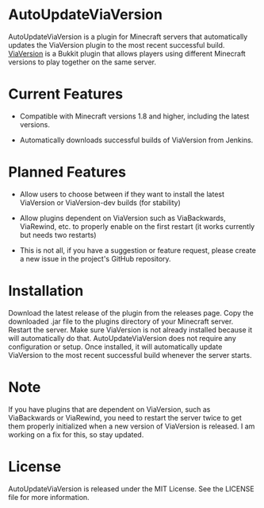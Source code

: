 # AutoUpdateViaVersion
AutoUpdateViaVersion is a plugin for Minecraft servers that automatically updates the ViaVersion plugin to the most recent successful build. [ViaVersion](https://www.spigotmc.org/resources/viaversion.19254/) is a Bukkit plugin that allows players using different Minecraft versions to play together on the same server.

# Current Features
- Compatible with Minecraft versions 1.8 and higher, including the latest versions.

- Automatically downloads successful builds of ViaVersion from Jenkins.

# Planned Features
- Allow users to choose between if they want to install the latest ViaVersion or ViaVersion-dev builds (for stability)

- Allow plugins dependent on ViaVersion such as ViaBackwards, ViaRewind, etc. to properly enable on the first restart (it works currently but needs two restarts)

- This is not all, if you have a suggestion or feature request, please create a new issue in the project's GitHub repository.

# Installation

Download the latest release of the plugin from the releases page.
Copy the downloaded .jar file to the plugins directory of your Minecraft server.
Restart the server.
Make sure ViaVersion is not already installed because it will automatically do that.
AutoUpdateViaVersion does not require any configuration or setup. Once installed, it will automatically update ViaVersion to the most recent successful build whenever the server starts.

# Note
If you have plugins that are dependent on ViaVersion, such as ViaBackwards or ViaRewind, you need to restart the server twice to get them properly initialized when a new version of ViaVersion is released. I am working on a fix for this, so stay updated.

# License
AutoUpdateViaVersion is released under the MIT License. See the LICENSE file for more information.



